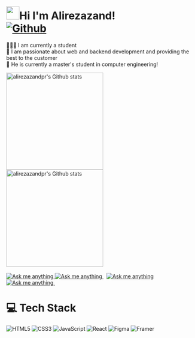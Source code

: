 # <img src="https://github.com/TheDudeThatCode/TheDudeThatCode/raw/master/Assets/Hi.gif" width="35">Hi I'm Alirezazand! <br> [![Github](https://img.shields.io/github/followers/Alireza-zand?label=Follow&style=social)](https://github.com/Alireza-Zand)

👨🏻‍🎓 I am currently a student<br/>
🧾 I am passionate about web and backend development and providing the best to the customer<br/>
💼 He is currently a master's student in computer engineering!<br/>

<!-------------------------------------------------------------------------------------------------------------------------------------->
<!-- Light Mode -->
<div align="left">

<a href="https://github.com/alirezazandpr/Alireza-Zand#gh-light-mode-only">
<img height=259 src="https://github-readme-stats-git-masterrstaa-rickstaa.vercel.app/api?username=alirezazandpr&show_icons=true&line_height=28&hide_border=true&card_width=347&include_all_commits=true&role=owner,collaborator&show=reviews,discussions_answered&rank_icon=percentile&exclude_repo=github-readme-stats&theme=default#gh-light-mode-only" alt="alirezazandpr's Github stats" />
</a>
</div>

<!-- Dark Mode -->
<div align="left"> 

<a href="https://github.com/alirezazandpr/Alireza-Zand#gh-dark-mode-only">
<img height=259 src="https://github-readme-stats-git-masterrstaa-rickstaa.vercel.app/api?username=alirezazandpr&show_icons=true&line_height=28&hide_border=true&card_width=347&include_all_commits=true&role=owner,collaborator&show=reviews,discussions_answered&rank_icon=percentile&exclude_repo=github-readme-stats&theme=dark&bg_color=000000#gh-dark-mode-only" alt="alirezazandpr's Github stats" />
</a>
</div>

<br/>

<!--------------Discord button-------------->
<div>

<!-- Light Mode -->
<a href="https://discord.com/invite/PWEVNuHjDc#gh-light-mode-only">
<img src="https://img.shields.io/badge/chat-%40-1DA1F2?style=for-the-badge&logo=discord&labelColor=000&color=3572A5#gh-light-mode-only" alt="Ask me anything">
</a>
<!-- Dark Mode -->
<a href="https://discord.com/invite/PWEVNuHjDc#gh-dark-mode-only">
<img src="https://img.shields.io/badge/chat-%40Join our Discord-1DA1F2?style=for-the-badge&logo=discord&labelColor=000&color=FFF#gh-dark-mode-only" alt="Ask me anything">
</a>
&nbsp;  
<!-----------------telegram----------------->

<!-- Light Mode -->
<a href="https://t.me/alireza_zandd#gh-light-mode-only">
<img src="https://img.shields.io/badge/message-%40alireza-1DA1F2?style=for-the-badge&logo=telegram&labelColor=000&color=3572A5#gh-light-mode-only" alt="Ask me anything">
</a>
<!-- Dark Mode -->
<a href="https://t.me/alireza_zandd#gh-dark-mode-only">
<img src="https://img.shields.io/badge/message-%40alireza-1DA1F2?style=for-the-badge&logo=telegram&labelColor=000&color=FFF#gh-dark-mode-only" alt="Ask me anything">
</a>
&nbsp;

</div>

<!-------------------------------------------------------------------------------------------------------------------------------------->

# 💻 Tech Stack
<!-- Badges from https://github.com/Ileriayo/markdown-badges -->


![HTML5](https://img.shields.io/badge/html5-%23E34F26.svg?style=for-the-badge&logo=html5&logoColor=white)
![CSS3](https://img.shields.io/badge/css3-%231572B6.svg?style=for-the-badge&logo=css3&logoColor=white)
![JavaScript](https://img.shields.io/badge/javascript-%23323330.svg?style=for-the-badge&logo=javascript&logoColor=%23F7DF1E)
![React](https://img.shields.io/badge/react-%2320232a.svg?style=for-the-badge&logo=react&logoColor=%2361DAFB)
![Figma](https://img.shields.io/badge/Figma-%23F24E1E?style=for-the-badge&logo=figma&logoColor=white)
![Framer](https://img.shields.io/badge/Framer-%2300A7A1?style=for-the-badge&logo=framer&logoColor=white)
